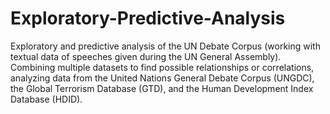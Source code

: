 # Exploratory-Predictive-Analysis
Exploratory and predictive analysis of the UN Debate Corpus (working with textual data of speeches given during the UN General Assembly). Combining multiple datasets to find possible relationships or correlations, analyzing data from the United Nations General Debate Corpus (UNGDC), the Global Terrorism Database (GTD), and the Human Development Index Database (HDID).
